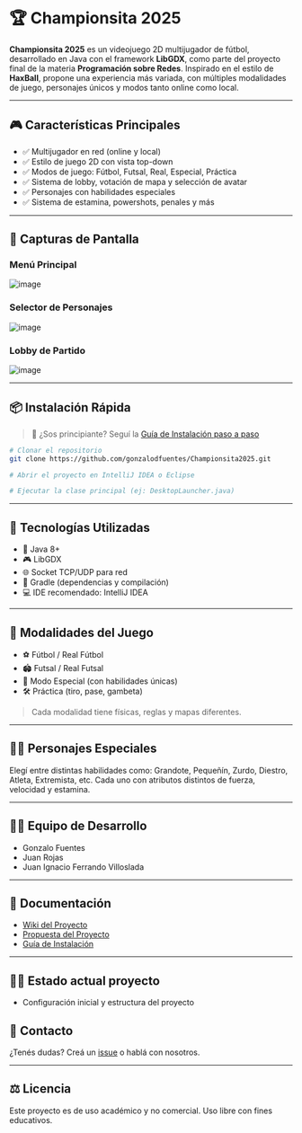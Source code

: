 
# 🏆 Championsita 2025

**Championsita 2025** es un videojuego 2D multijugador de fútbol, desarrollado en Java con el framework **LibGDX**, como parte del proyecto final de la materia **Programación sobre Redes**. Inspirado en el estilo de **HaxBall**, propone una experiencia más variada, con múltiples modalidades de juego, personajes únicos y modos tanto online como local.

---

## 🎮 Características Principales

- ✅ Multijugador en red (online y local)
- ✅ Estilo de juego 2D con vista top-down
- ✅ Modos de juego: Fútbol, Futsal, Real, Especial, Práctica
- ✅ Sistema de lobby, votación de mapa y selección de avatar
- ✅ Personajes con habilidades especiales
- ✅ Sistema de estamina, powershots, penales y más

---

## 📸 Capturas de Pantalla

### Menú Principal
![image](https://github.com/user-attachments/assets/b870d3a9-83eb-4aa7-bd7b-e5a79ca05ee5)


### Selector de Personajes
![image](https://github.com/user-attachments/assets/f596e7d8-aed1-4409-8123-add7fdf4f20a)


### Lobby de Partido
![image](https://github.com/user-attachments/assets/28838a3b-9ad4-4f78-8266-44d9a677effc)


---

## 📦 Instalación Rápida

> 📘 ¿Sos principiante? Seguí la [Guía de Instalación paso a paso](https://github.com/gonzalodfuentes/Championsita2025/wiki/Guía-de-Instalación)

```bash
# Clonar el repositorio
git clone https://github.com/gonzalodfuentes/Championsita2025.git

# Abrir el proyecto en IntelliJ IDEA o Eclipse

# Ejecutar la clase principal (ej: DesktopLauncher.java)
```

---

## 🧪 Tecnologías Utilizadas

- 🎯 Java 8+
- 🎮 LibGDX
- 🌐 Socket TCP/UDP para red
- 🧱 Gradle (dependencias y compilación)
- 💻 IDE recomendado: IntelliJ IDEA

---

## 🧠 Modalidades del Juego

- ⚽ Fútbol / Real Fútbol
- 🏟️ Futsal / Real Futsal
- 🧬 Modo Especial (con habilidades únicas)
- 🛠️ Práctica (tiro, pase, gambeta)

> Cada modalidad tiene físicas, reglas y mapas diferentes.

---

## 🧙‍♂️ Personajes Especiales

Elegí entre distintas habilidades como: Grandote, Pequeñín, Zurdo, Diestro, Atleta, Extremista, etc. Cada uno con atributos distintos de fuerza, velocidad y estamina.

---

## 👨‍💻 Equipo de Desarrollo

- Gonzalo Fuentes
- Juan Rojas
- Juan Ignacio Ferrando Villoslada

---

## 📄 Documentación

- [Wiki del Proyecto](https://github.com/gonzalodfuentes/Championsita2025/wiki)
- [Propuesta del Proyecto](https://github.com/gonzalodfuentes/Championsita2025/wiki/Propuesta)
- [Guía de Instalación](https://github.com/gonzalodfuentes/Championsita2025/wiki/Guía-de-Instalación)

---

## 🐦‍🔥 Estado actual proyecto

- Configuración inicial y estructura del proyecto

## 💬 Contacto

¿Tenés dudas? Creá un [issue](https://github.com/gonzalodfuentes/Championsita2025/issues) o hablá con nosotros.

---

## ⚖️ Licencia

Este proyecto es de uso académico y no comercial. Uso libre con fines educativos.

